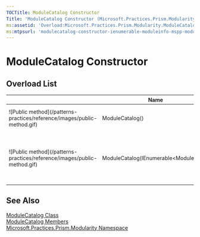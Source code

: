 ```yaml
---
TOCTitle: ModuleCatalog Constructor
Title: 'ModuleCatalog Constructor (Microsoft.Practices.Prism.Modularity)'
ms:assetid: 'Overload:Microsoft.Practices.Prism.Modularity.ModuleCatalog.\#ctor'
ms:mtpsurl: 'modulecatalog-constructor-ienumerable-moduleinfo-mspp-modularity.md'
---
```


# ModuleCatalog Constructor

## Overload List

<table>
<thead>
<tr class="header">
<th> </th>
<th>Name</th>
<th>Description</th>
</tr>
</thead>
<tbody>
<tr class="odd">
<td>![Public method](/patterns-practices/reference/images/public-method.gif)</td>
<td>ModuleCatalog()</td>
<td><div class="summary">
Initializes a new instance of the [ModuleCatalog](/patterns-practices/reference/modulecatalog-class-mspp-modularity) class.
</div></td>
</tr>
<tr class="even">
<td>![Public method](/patterns-practices/reference/images/public-method.gif)</td>
<td>ModuleCatalog(IEnumerable&lt;ModuleInfo&gt;)</td>
<td><div class="summary">
Initializes a new instance of the [ModuleCatalog](/patterns-practices/reference/modulecatalog-class-mspp-modularity) class while providing an initial list of [ModuleInfo](/patterns-practices/reference/moduleinfo-class-mspp-modularity)s.
</div></td>
</tr>
</tbody>
</table>

## See Also

[ModuleCatalog Class](/patterns-practices/reference/modulecatalog-class-mspp-modularity)<br/>
[ModuleCatalog Members](/patterns-practices/reference/modulecatalog-members-mspp-modularity)<br/>
[Microsoft.Practices.Prism.Modularity Namespace](/patterns-practices/reference/mspp-modularity-namespace)<br/>